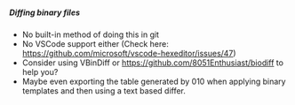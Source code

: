 ##### Diffing binary files
- No built-in method of doing this in git
- No VSCode support either (Check here: https://github.com/microsoft/vscode-hexeditor/issues/47)
- Consider using VBinDiff or https://github.com/8051Enthusiast/biodiff to help you? 
- Maybe even exporting the table generated by 010 when applying binary templates and then using a text based differ.

